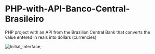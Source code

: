 # PHP-with-API-Banco-Central-Brasileiro
PHP project with an API from the Brazilian Central Bank that converts the value entered in reais into dollars (currencies)

![Initial_Interface](https://imgur.com/a/8eE8tO7.png);

